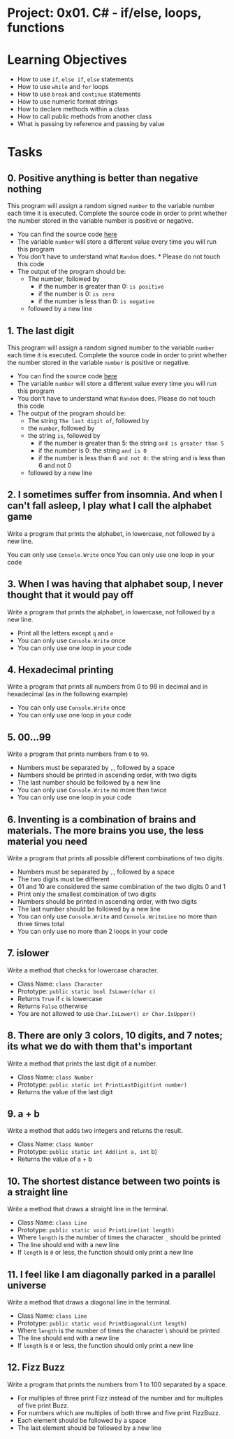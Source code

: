 # Project: 0x01. C# - if/else, loops, functions

# Learning Objectives
* How to use ```if```, ```else if```, ```else``` statements
* How to use ```while``` and ```for``` loops
* How to use ```break``` and ```continue``` statements
* How to use numeric format strings
* How to declare methods within a class
* How to call public methods from another class
* What is passing by reference and passing by value

# Tasks

## 0. Positive anything is better than negative nothing
This program will assign a random signed ```number``` to the variable number each time it is executed. Complete the source code in order to print whether the number stored in the variable number is positive or negative.

* You can find the source code [here](https://github.com/holbertonschool/0x01.cs/blob/master/0-positive_or_negative.cs)
* The variable ```number``` will store a different value every time you will run this program
* You don’t have to understand what ```Random``` does. * Please do not touch this code
* The output of the program should be:
  * The number, followed by
    * if the number is greater than 0: ```is positive```
    * if the number is 0: ```is zero```
    * if the number is less than 0: ```is negative```
  * followed by a new line

## 1. The last digit
This program will assign a random signed number to the variable ```number``` each time it is executed. Complete the source code in order to print whether the number stored in the variable ```number``` is positive or negative.

* You can find the source code [here](https://github.com/holbertonschool/0x01.cs/blob/master/1-last_digit.cs)
* The variable ```number``` will store a different value every time you will run this program
* You don’t have to understand what ```Random``` does. Please do not touch this code
* The output of the program should be:
  * The string ```The last digit of```, followed by
  * the ```number```, followed by
  * the string ```is```, followed by
    * if the number is greater than 5: the string ```and is greater than 5```
    * if the number is 0: the string ```and is 0```
    * if the number is less than 6 ```and not 0:``` the string and is less than 6 and not 0
  * followed by a new line

## 2. I sometimes suffer from insomnia. And when I can't fall asleep, I play what I call the alphabet game
Write a program that prints the alphabet, in lowercase, not followed by a new line.

You can only use ```Console.Write``` once
You can only use one loop in your code


## 3. When I was having that alphabet soup, I never thought that it would pay off
Write a program that prints the alphabet, in lowercase, not followed by a new line.

* Print all the letters except ```q``` and ```e```
* You can only use ```Console.Write``` once
* You can only use one loop in your code

## 4. Hexadecimal printing
Write a program that prints all numbers from 0 to 98 in decimal and in hexadecimal (as in the following example)

* You can only use ```Console.Write``` once
* You can only use one loop in your code

## 5. 00...99
Write a program that prints numbers from ```0``` to ```99```.

* Numbers must be separated by ```,```, followed by a space
* Numbers should be printed in ascending order, with two digits
* The last number should be followed by a new line
* You can only use ```Console.Write``` no more than twice
* You can only use one loop in your code

## 6. Inventing is a combination of brains and materials. The more brains you use, the less material you need 
Write a program that prints all possible different combinations of two digits.

* Numbers must be separated by ```,```, followed by a space
* The two digits must be different
* 01 and 10 are considered the same combination of the two digits 0 and 1
* Print only the smallest combination of two digits
* Numbers should be printed in ascending order, with two digits
* The last number should be followed by a new line
* You can only use ```Console.Write``` and ```Console.WriteLine``` no more than three times total
* You can only use no more than 2 loops in your code

## 7. islower  
Write a method that checks for lowercase character.

* Class Name: ```class Character```
* Prototype: ```public static bool IsLower(char c)```
* Returns ```True``` if ```c``` is lowercase
* Returns ```False``` otherwise
* You are not allowed to use ```Char.IsLower() or Char.IsUpper()```

## 8. There are only 3 colors, 10 digits, and 7 notes; its what we do with them that's important
Write a method that prints the last digit of a number.

* Class Name: ```class Number```
* Prototype: ```public static int PrintLastDigit(int number)```
* Returns the value of the last digit

## 9. a + b
Write a method that adds two integers and returns the result.

* Class Name: ```class Number```
* Prototype: ```public static int Add(int a, int``` b)
* Returns the value of a + b

## 10. The shortest distance between two points is a straight line
Write a method that draws a straight line in the terminal.

* Class Name: ```class Line```
* Prototype: ```public static void PrintLine(int length)```
* Where ```length``` is the number of times the character ```_``` should be printed
* The line should end with a new line
* If ```length``` is ```0``` or less, the function should only print a new line

## 11. I feel like I am diagonally parked in a parallel universe
Write a method that draws a diagonal line in the terminal.

* Class Name: ```class Line```
* Prototype: ```public static void PrintDiagonal(int length)```
* Where ```length``` is the number of times the character \ should be printed
* The line should end with a new line
* If ```length``` is ```0``` or less, the function should only print a new line

## 12. Fizz Buzz
Write a program that prints the numbers from 1 to 100 separated by a space.

* For multiples of three print Fizz instead of the number and for multiples of five print Buzz.
* For numbers which are multiples of both three and five print FizzBuzz.
* Each element should be followed by a space
* The last element should be followed by a new line

